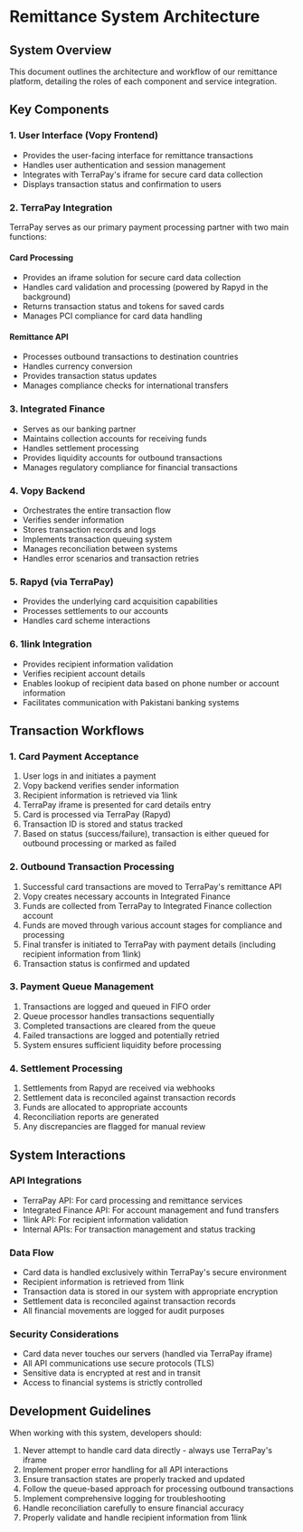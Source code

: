 # Remittance System Architecture

## System Overview

This document outlines the architecture and workflow of our remittance platform, detailing the roles of each component and service integration.

## Key Components

### 1. User Interface (Vopy Frontend)
- Provides the user-facing interface for remittance transactions
- Handles user authentication and session management
- Integrates with TerraPay's iframe for secure card data collection
- Displays transaction status and confirmation to users

### 2. TerraPay Integration
TerraPay serves as our primary payment processing partner with two main functions:

#### Card Processing
- Provides an iframe solution for secure card data collection
- Handles card validation and processing (powered by Rapyd in the background)
- Returns transaction status and tokens for saved cards
- Manages PCI compliance for card data handling

#### Remittance API
- Processes outbound transactions to destination countries
- Handles currency conversion
- Provides transaction status updates
- Manages compliance checks for international transfers

### 3. Integrated Finance
- Serves as our banking partner
- Maintains collection accounts for receiving funds
- Handles settlement processing
- Provides liquidity accounts for outbound transactions
- Manages regulatory compliance for financial transactions

### 4. Vopy Backend
- Orchestrates the entire transaction flow
- Verifies sender information
- Stores transaction records and logs
- Implements transaction queuing system
- Manages reconciliation between systems
- Handles error scenarios and transaction retries

### 5. Rapyd (via TerraPay)
- Provides the underlying card acquisition capabilities
- Processes settlements to our accounts
- Handles card scheme interactions

### 6. 1link Integration
- Provides recipient information validation
- Verifies recipient account details
- Enables lookup of recipient data based on phone number or account information
- Facilitates communication with Pakistani banking systems

## Transaction Workflows

### 1. Card Payment Acceptance
1. User logs in and initiates a payment
2. Vopy backend verifies sender information
3. Recipient information is retrieved via 1link
4. TerraPay iframe is presented for card details entry
5. Card is processed via TerraPay (Rapyd)
6. Transaction ID is stored and status tracked
7. Based on status (success/failure), transaction is either queued for outbound processing or marked as failed

### 2. Outbound Transaction Processing
1. Successful card transactions are moved to TerraPay's remittance API
2. Vopy creates necessary accounts in Integrated Finance
3. Funds are collected from TerraPay to Integrated Finance collection account
4. Funds are moved through various account stages for compliance and processing
5. Final transfer is initiated to TerraPay with payment details (including recipient information from 1link)
6. Transaction status is confirmed and updated

### 3. Payment Queue Management
1. Transactions are logged and queued in FIFO order
2. Queue processor handles transactions sequentially
3. Completed transactions are cleared from the queue
4. Failed transactions are logged and potentially retried
5. System ensures sufficient liquidity before processing

### 4. Settlement Processing
1. Settlements from Rapyd are received via webhooks
2. Settlement data is reconciled against transaction records
3. Funds are allocated to appropriate accounts
4. Reconciliation reports are generated
5. Any discrepancies are flagged for manual review

## System Interactions

### API Integrations
- TerraPay API: For card processing and remittance services
- Integrated Finance API: For account management and fund transfers
- 1link API: For recipient information validation
- Internal APIs: For transaction management and status tracking

### Data Flow
- Card data is handled exclusively within TerraPay's secure environment
- Recipient information is retrieved from 1link
- Transaction data is stored in our system with appropriate encryption
- Settlement data is reconciled against transaction records
- All financial movements are logged for audit purposes

### Security Considerations
- Card data never touches our servers (handled via TerraPay iframe)
- All API communications use secure protocols (TLS)
- Sensitive data is encrypted at rest and in transit
- Access to financial systems is strictly controlled

## Development Guidelines

When working with this system, developers should:
1. Never attempt to handle card data directly - always use TerraPay's iframe
2. Implement proper error handling for all API interactions
3. Ensure transaction states are properly tracked and updated
4. Follow the queue-based approach for processing outbound transactions
5. Implement comprehensive logging for troubleshooting
6. Handle reconciliation carefully to ensure financial accuracy
7. Properly validate and handle recipient information from 1link
